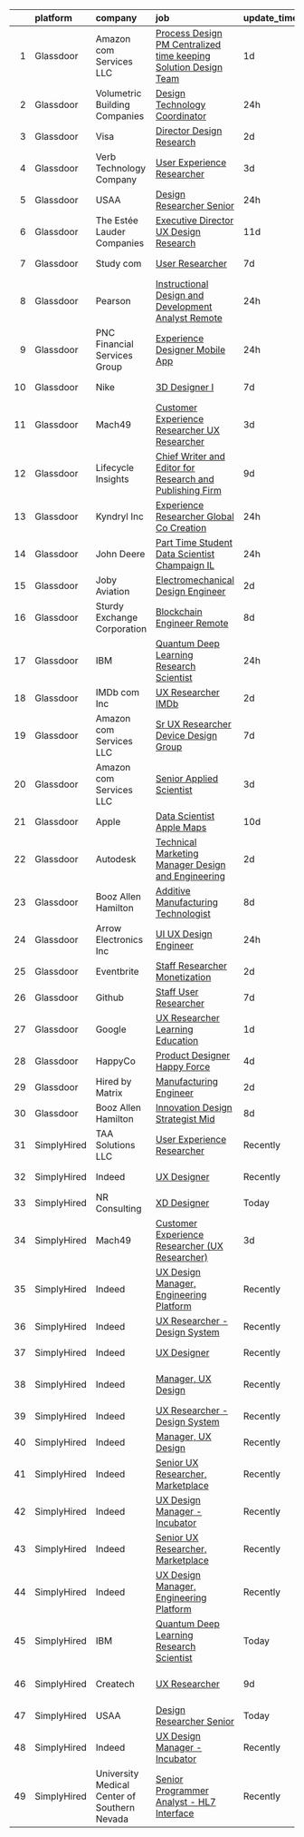 

|    | platform    | company                                      | job                                                                                                                                                                                                                                                                                                                                                                                                                                                                                                                                                                                                                                                                                                                                                                                                                                                                                                                                                                                                                                                                                                                                                                                                                                                                                                                                                                                                                                                                                                                                                                                                                    | update_time   | location                  |
|---:|:------------|:---------------------------------------------|:-----------------------------------------------------------------------------------------------------------------------------------------------------------------------------------------------------------------------------------------------------------------------------------------------------------------------------------------------------------------------------------------------------------------------------------------------------------------------------------------------------------------------------------------------------------------------------------------------------------------------------------------------------------------------------------------------------------------------------------------------------------------------------------------------------------------------------------------------------------------------------------------------------------------------------------------------------------------------------------------------------------------------------------------------------------------------------------------------------------------------------------------------------------------------------------------------------------------------------------------------------------------------------------------------------------------------------------------------------------------------------------------------------------------------------------------------------------------------------------------------------------------------------------------------------------------------------------------------------------------------|:--------------|:--------------------------|
|  1 | Glassdoor   | Amazon com Services LLC                      | [Process Design PM  Centralized time keeping   Solution Design Team](https://www.glassdoor.com/partner/jobListing.htm?pos=122&ao=1136043&s=58&guid=0000018199a52f7ba4f6a34b81d99954&src=GD_JOB_AD&t=SR&vt=w&cs=1_71f1d34f&cb=1656140149180&jobListingId=1007959970718&jrtk=3-0-1g6cqac2u28dc001-1g6cqac3ck268800-a4fe312435149809-)                                                                                                                                                                                                                                                                                                                                                                                                                                                                                                                                                                                                                                                                                                                                                                                                                                                                                                                                                                                                                                                                                                                                                                                                                                                                                    | 1d            | Seattle, WA               |
|  2 | Glassdoor   | Volumetric Building Companies                | [Design Technology Coordinator](https://www.glassdoor.com/partner/jobListing.htm?pos=115&ao=1136043&s=58&guid=0000018199a52f7ba4f6a34b81d99954&src=GD_JOB_AD&t=SR&vt=w&cs=1_dc6a4748&cb=1656140149176&jobListingId=1007962815355&jrtk=3-0-1g6cqac2u28dc001-1g6cqac3ck268800-9276279052cb3472-)                                                                                                                                                                                                                                                                                                                                                                                                                                                                                                                                                                                                                                                                                                                                                                                                                                                                                                                                                                                                                                                                                                                                                                                                                                                                                                                         | 24h           | Somerville, MA            |
|  3 | Glassdoor   | Visa                                         | [Director Design Research](https://www.glassdoor.com/partner/jobListing.htm?pos=109&ao=1136043&s=58&guid=0000018199a52f7ba4f6a34b81d99954&src=GD_JOB_AD&t=SR&vt=w&cs=1_d60b4cb1&cb=1656140149175&jobListingId=1007958246561&jrtk=3-0-1g6cqac2u28dc001-1g6cqac3ck268800-24765438d2870bae-)                                                                                                                                                                                                                                                                                                                                                                                                                                                                                                                                                                                                                                                                                                                                                                                                                                                                                                                                                                                                                                                                                                                                                                                                                                                                                                                              | 2d            | Bellevue, WA              |
|  4 | Glassdoor   | Verb Technology Company                      | [User Experience Researcher](https://www.glassdoor.com/partner/jobListing.htm?pos=116&ao=1136043&s=58&guid=0000018199a52f7ba4f6a34b81d99954&src=GD_JOB_AD&t=SR&vt=w&ea=1&cs=1_d59b1ba4&cb=1656140149176&jobListingId=1007955064417&jrtk=3-0-1g6cqac2u28dc001-1g6cqac3ck268800-4d84f451532df2a7-)                                                                                                                                                                                                                                                                                                                                                                                                                                                                                                                                                                                                                                                                                                                                                                                                                                                                                                                                                                                                                                                                                                                                                                                                                                                                                                                       | 3d            | Remote                    |
|  5 | Glassdoor   | USAA                                         | [Design Researcher Senior](https://www.glassdoor.com/partner/jobListing.htm?pos=121&ao=1136043&s=58&guid=0000018199a52f7ba4f6a34b81d99954&src=GD_JOB_AD&t=SR&vt=w&cs=1_93ef37e3&cb=1656140149176&jobListingId=1007961786215&jrtk=3-0-1g6cqac2u28dc001-1g6cqac3ck268800-2c256946ed70069b-)                                                                                                                                                                                                                                                                                                                                                                                                                                                                                                                                                                                                                                                                                                                                                                                                                                                                                                                                                                                                                                                                                                                                                                                                                                                                                                                              | 24h           | San Antonio, TX           |
|  6 | Glassdoor   | The Estée Lauder Companies                   | [Executive Director  UX Design   Research](https://www.glassdoor.com/partner/jobListing.htm?pos=101&ao=1110586&s=58&guid=0000018199a52f7ba4f6a34b81d99954&src=GD_JOB_AD&t=SR&vt=w&ea=1&cs=1_dd84abfc&cb=1656140149174&jobListingId=1007936688010&cpc=F0881FB4B112A732&jrtk=3-0-1g6cqac2u28dc001-1g6cqac3ck268800-c2b845cbefcab524--6NYlbfkN0CxGdjep8Kzl0oB9O7apyRfO4_gxrOgeSrUZstG6H8c5sFfK8-LW0KgkBVxYSn8XH2mBqPZ52PnMa0CgR7CHDJbOsgYdf6UZag9E3mjpnO_OnbZ-Kxf1XMwz3nxlj8jsevQOC4nBtXXISgg6aPw84qNoaCwnHVfLZynf5EJl8FLukmgCIEJJLs1iOi4IKVlazd6e0C7SyLWhuOr2D97U4rT0aLi5yiNYKbxMP5SkShlmLrMKyE04N409vWAr_NgpqumYbB5GPxL7FZN10jFiCqy0pznzZ3u7xGlnk7aWW41tuhuJQz4q4k9bgJ_IcU3TSXWnxTGBG9cqAeJekDJ8htOJe9NHrIDcPro1gFKhxXTpgp7ZSkJExMQeHygsPyiki8-FxoGQ-WIVfNvQs_61wuhnrAGxvEzwyb4lFuiAOkUWW8o3s_MEumocQSf4vWhU3CqaDHwfRL5nIMttuDsAU0roSoXAbbeUp55mnB450RBryrOT4FIlp_vj6JpPmUFbjdyL1c4xq7n5e1sciOdcnqNb4vkclocx-xzN6rgf2oX8eTB4E0yXaSp)                                                                                                                                                                                                                                                                                                                                                                                                                                                                                                                                                                                                                                                                                    | 11d           | New York, NY              |
|  7 | Glassdoor   | Study com                                    | [User Researcher](https://www.glassdoor.com/partner/jobListing.htm?pos=118&ao=1136043&s=58&guid=0000018199a52f7ba4f6a34b81d99954&src=GD_JOB_AD&t=SR&vt=w&ea=1&cs=1_5b98ab54&cb=1656140149176&jobListingId=1007948105624&jrtk=3-0-1g6cqac2u28dc001-1g6cqac3ck268800-f1ed0be03fa6b50e-)                                                                                                                                                                                                                                                                                                                                                                                                                                                                                                                                                                                                                                                                                                                                                                                                                                                                                                                                                                                                                                                                                                                                                                                                                                                                                                                                  | 7d            | Mountain View, CA         |
|  8 | Glassdoor   | Pearson                                      | [Instructional Design and Development Analyst  Remote ](https://www.glassdoor.com/partner/jobListing.htm?pos=111&ao=1136043&s=58&guid=0000018199a52f7ba4f6a34b81d99954&src=GD_JOB_AD&t=SR&vt=w&cs=1_ff94c98a&cb=1656140149175&jobListingId=1007961604984&jrtk=3-0-1g6cqac2u28dc001-1g6cqac3ck268800-7431c2f91655a02d-)                                                                                                                                                                                                                                                                                                                                                                                                                                                                                                                                                                                                                                                                                                                                                                                                                                                                                                                                                                                                                                                                                                                                                                                                                                                                                                 | 24h           | Elk Grove Village, IL     |
|  9 | Glassdoor   | PNC Financial Services Group                 | [Experience Designer   Mobile App](https://www.glassdoor.com/partner/jobListing.htm?pos=105&ao=1110586&s=58&guid=0000018199a52f7ba4f6a34b81d99954&src=GD_JOB_AD&t=SR&vt=w&cs=1_159e8298&cb=1656140149174&jobListingId=1007961427249&cpc=1160948BCBA38B5B&jrtk=3-0-1g6cqac2u28dc001-1g6cqac3ck268800-c66d0f698bff5051--6NYlbfkN0AMofH_6zXbiqn6xehDj89HQNfpf30LHk40Y3Yl5cZTpm-EXukPQNetNbgZyPcaSjnYqcWAwVIVpj67zS_3xXrb1dZWevHt59MGwtNWC056Fj5C92LYC4uzyBBEWpFq_xg_jFEZOl9G06zEhnKSkQdCHGPkOkoIsjFOGzxj4yCKzhEjuGUObmBIoEGjm93fri9Y5OvbH1u0qDDUSo81JmosBNyaYyLjG7oCe9nZe2kcx7iaNolQCYT6xpxAGIhHoNg--9ECUI-Fw1efi1urhFHyZ0c8MJtGyTLtC8B1UrBsuMFAr7iuHKYd4sPj5oBJwfHFyX4m1ow55CrFIVrrBOjiQpI-ug2aOK8ShkSGpMecv1tgH6myc43I6MMZvLauC4iUSYgksbLqFE4GE0BSHknrNMKZw-Ynfy9TQjkXXe1j3HKDjdY_TdyWu12HZpC9cU7dHuaXZhm2cLcECzzxmUGS3T-Gx5KzGzEYNsEfyPRS4Ym5EUlYoLxWkS8blBHv7h8gETTI3MXED8VjOfeiUGhRK6Mkh8BjrgIdx0NdRfUNSUgGF-t0U5Uujv97loJ52TNt0vBYWyjUktSERralr_jag4OFVS9Vcpiw8WrYHqv4sfxJHToki-9hdte86_gThzgubkKBZFSagnjy60UQ2tMMHOdypJsyenm5ad0-f2nEIJbr8gEHZrGa81xCR6COYW2tl6XCrGPyeeLIOULYvlItyXfMuqm8_bu2vkYdbSflVYQ55DGMgrqbFAGB6rruDHvme0OEj_xj-miIOfCNIvpIlyzMQbpf0HWMU2Jgi747joOEpn6CBTUvEiOMR3M6kYtTxrD3-TdMADv4akkFpZyNK7l_yoHUV1qIFnt5MZPeJ3JOPLExnjX8_IO3aey8vK47KhrRkbsGq9iCJQCMg4N_ZYvTzpb8VtU8-OoBLkMeAc0m_oN_CJho05DSr2LTgIcHzfjTw1cavRSUeFJ9_Yj179g4PgEXT7DnxejGKlEu7SWby9TLfGd32sHEOTaDNgEtUAaB4dihCb1YWtoop1WjOAoLzKKe12i0RI3-qPiXhS7rOL77w_6rCsifEmrIUZFwMPQzq3H_7ZUpzFEjx-RTgSpDp__Px-9gIs7c-RuzkiDnQcGn5QQL_vaem_ppMJ4DK8ziipL-sSJo7_wnjpT9zxp-G0stt50-fgDf3J2Elfqh61uEARN263NjkiA0vjohNkjSLOQHpB1bm6PvUW9-) | 24h           | Harrisburg, PA            |
| 10 | Glassdoor   | Nike                                         | [3D Designer I](https://www.glassdoor.com/partner/jobListing.htm?pos=127&ao=1136043&s=58&guid=0000018199a52f7ba4f6a34b81d99954&src=GD_JOB_AD&t=SR&vt=w&cs=1_7f56e115&cb=1656140149180&jobListingId=1007947826288&jrtk=3-0-1g6cqac2u28dc001-1g6cqac3ck268800-612dfb3f0eb8356f-)                                                                                                                                                                                                                                                                                                                                                                                                                                                                                                                                                                                                                                                                                                                                                                                                                                                                                                                                                                                                                                                                                                                                                                                                                                                                                                                                         | 7d            | Beaverton, OR             |
| 11 | Glassdoor   | Mach49                                       | [Customer Experience Researcher  UX Researcher ](https://www.glassdoor.com/partner/jobListing.htm?pos=104&ao=1110586&s=58&guid=0000018199a52f7ba4f6a34b81d99954&src=GD_JOB_AD&t=SR&vt=w&ea=1&cs=1_cb96abd8&cb=1656140149174&jobListingId=1007954542445&cpc=56C4EA4A1A191A49&jrtk=3-0-1g6cqac2u28dc001-1g6cqac3ck268800-188a60f7eb7a7494--6NYlbfkN0C-sxr0l_wSOZIDB38dXNuJhKPbqohXUGYC1bSDZ3MUUQgHxGzDLv1iMw_PNc-VPkk7HqGb7DrGnLVN32uK6euByH515ureRAfxgg2QlsQgniz5BQWTlCgo-91GV0KaMo1c69cPVUg5cJg4lb0NIxt-Xl86ZyAQ5-4zHWoFAZ0Qvm_2O3fVl52n2BDtjtyCjl8cpgzFuGs-Uc3j23Jmb0_Iy7FGj0XgG6pwkMlUphXDcaTlYIrlMVIFVVK5OiGaPoiwf5yppxnBHYIa5fP610JFzQd6tww-5PGRvluehpdeQUIMdvoetCco3yoBaDiv8QV7rXmi7u5NpsA8NGEPynHVZThvdrHX6zeGUrZ_IMBqwG0QkHHkNzxY50WGftnrHD_Q7JupXIxVc_3sCBfwFCnfIA5KGhM2jxhwxgE1jGLbywQ1n0jOZTlgFoc4gKO2OGFwsDjmpjdkOqhpKrY0lOSCPo_OGbydv1zRMxRnEqCCQRsRhnmK0FXoPFjquoN7PN_HJC8Sma6QFKZxdjmSzVpQ4WLXMmNqJJw%3D)                                                                                                                                                                                                                                                                                                                                                                                                                                                                                                                                                                                                                                                                                                | 3d            | Boston, MA                |
| 12 | Glassdoor   | Lifecycle Insights                           | [Chief Writer and Editor for Research and Publishing Firm](https://www.glassdoor.com/partner/jobListing.htm?pos=124&ao=1136043&s=58&guid=0000018199a52f7ba4f6a34b81d99954&src=GD_JOB_AD&t=SR&vt=w&cs=1_4cc550e1&cb=1656140149180&jobListingId=1007942887745&jrtk=3-0-1g6cqac2u28dc001-1g6cqac3ck268800-b4d448a0efd4cc08-)                                                                                                                                                                                                                                                                                                                                                                                                                                                                                                                                                                                                                                                                                                                                                                                                                                                                                                                                                                                                                                                                                                                                                                                                                                                                                              | 9d            | Remote                    |
| 13 | Glassdoor   | Kyndryl  Inc                                 | [Experience Researcher  Global Co Creation](https://www.glassdoor.com/partner/jobListing.htm?pos=107&ao=1110586&s=58&guid=0000018199a52f7ba4f6a34b81d99954&src=GD_JOB_AD&t=SR&vt=w&cs=1_1f82f272&cb=1656140149175&jobListingId=1007961232788&cpc=9908D8D4413DBB8A&jrtk=3-0-1g6cqac2u28dc001-1g6cqac3ck268800-93d3dd57df610c06--6NYlbfkN0ASQSak737PijTL6td-124vXlwAjEfobxyBAiBXn_Ib3lehgVqRDFmimWczxLkMdmPRXNPJfivdnJrzy0AqZxDQFLni-y7knOcT5oUP1gvRmGSuJ7mV8iW5hRmChUOHXsTS_b7f7OXnhhSTHnUfAZHDwvZDlOtQvq0JWuHbOK84D5l1ld0FFnNzmMFSBoMZkf58sQZudavyAmDZfkeZHqnPFCxoxGR_-qB525rxqOgr1QDxbmIhsPNKTpSZu1Zvac3baQlr_aaecrt7LYDilJx5HrobAL4tCPPcbMiMTbl-5-HOeeUb7ADL7l_4L5vvHSImts6Fkz1aesu9zH3ngCsWRtIs3cHZUlY-qINovfv4Hdr_coBKYsiM_X-lqQYesyopTAG47WZxPR61po0OkNhq9LiBEKeB-77agvT3bcKHn8nPviwi-vbO26dJEhKgvcINv9vgImppobNJgUZG9fDiCvmld5f58Vo3pdux4DJovGgWfV5NcHtyVFne-ONAI4cuauRGipLX7GrqhvRkV6Z43K6BTFO6FcavD4EIABxyWxlujoj8fv3M5nE1GKGxA6wXlQJfzVlilCG1WQU8WwgwE45-__HAZ9dDCQcaCE5UuOW8iR3vVmVFWBqE8qOQC9gdSt_zIJ_RtAXp4nuAOoCKGVMmElxvA4AbzDyzwKSPjw%3D%3D)                                                                                                                                                                                                                                                                                                                                                                                                                                                                                                                                                            | 24h           | Austin, TX                |
| 14 | Glassdoor   | John Deere                                   | [Part Time Student Data Scientist Champaign IL](https://www.glassdoor.com/partner/jobListing.htm?pos=102&ao=1110586&s=58&guid=0000018199a52f7ba4f6a34b81d99954&src=GD_JOB_AD&t=SR&vt=w&cs=1_e00fb6a7&cb=1656140149173&jobListingId=1007962270746&cpc=6A22310A23505C64&jrtk=3-0-1g6cqac2u28dc001-1g6cqac3ck268800-2e201d376d0f22b8--6NYlbfkN0Cv0TQtpZ6GGs0tAo-ZxVQTOn-gpbC_6DfU7thop2TVuASU8O2TbTKNUU43Sm0q_eUkqtyhWxW2LO2afZpMmBL9Z3SswPZduqWNhXhFUTm4_4ZDD0wOSeiF00uJtHaefc60A_WYf1RkUmy6GEXCaWO-IKIsx6OB445zVLAWffET98EsZFJghAL5J4yasZMEkk0EVi1Cd2EvPKzBSsBYsnjfWzdOsnVOmFDhg5FwJ2JBKfyeHLQxoTsksp_6CfyxcnG3oGnmkklvkB_g2RAsBtTWy_Jtm5YLQFbBP8x04uK0ZdzfRTh7m67DTsNxLRR7fJPv4dVWdjuvwuRNX-gumjICVp5ZgZRdM2ZbOsVouHD79Dxz6Cv7mpXQ7XfoBbcatv1Y86HlajvVk9OmkkbmNj1BAPmvlH4wsmOOyRBVD8pRcMJfWcooIKxg0U7pox2nLLfGvxIs1OvIPhYgQwF6eZSWrJmKMhLQxeuWkf_Ngff-Z1LkG3EYE55F6oVN9ITLT7yoIyGpQVgEngHsozpEi8mz5bHiJYOlGmDQ65iyFAijEFVJskw2YeXO-hGfiivpRn-mC2KEYsz0bKVKralNhJwpK9LCz5mxhQDyfMH0D55OREhZSBrDT_HvOcLD68AQiYhsykRh405hkXiQJNEA4yw6)                                                                                                                                                                                                                                                                                                                                                                                                                                                                                                                                                                                    | 24h           | Champaign, IL             |
| 15 | Glassdoor   | Joby Aviation                                | [Electromechanical Design Engineer](https://www.glassdoor.com/partner/jobListing.htm?pos=130&ao=1136043&s=58&guid=0000018199a52f7ba4f6a34b81d99954&src=GD_JOB_AD&t=SR&vt=w&cs=1_5b058a38&cb=1656140149181&jobListingId=1007956106150&jrtk=3-0-1g6cqac2u28dc001-1g6cqac3ck268800-acb599ffedd8eecd-)                                                                                                                                                                                                                                                                                                                                                                                                                                                                                                                                                                                                                                                                                                                                                                                                                                                                                                                                                                                                                                                                                                                                                                                                                                                                                                                     | 2d            | Santa Cruz, CA            |
| 16 | Glassdoor   | Sturdy Exchange Corporation                  | [Blockchain Engineer  Remote ](https://www.glassdoor.com/partner/jobListing.htm?pos=117&ao=1136043&s=58&guid=0000018199a52f7ba4f6a34b81d99954&src=GD_JOB_AD&t=SR&vt=w&ea=1&cs=1_9093e621&cb=1656140149176&jobListingId=1007945004698&jrtk=3-0-1g6cqac2u28dc001-1g6cqac3ck268800-cfbd5654e5418373-)                                                                                                                                                                                                                                                                                                                                                                                                                                                                                                                                                                                                                                                                                                                                                                                                                                                                                                                                                                                                                                                                                                                                                                                                                                                                                                                     | 8d            | Remote                    |
| 17 | Glassdoor   | IBM                                          | [Quantum Deep Learning Research Scientist](https://www.glassdoor.com/partner/jobListing.htm?pos=123&ao=1136043&s=58&guid=0000018199a52f7ba4f6a34b81d99954&src=GD_JOB_AD&t=SR&vt=w&cs=1_cbe9d0b6&cb=1656140149180&jobListingId=1007962844102&jrtk=3-0-1g6cqac2u28dc001-1g6cqac3ck268800-dc919cd91790c932-)                                                                                                                                                                                                                                                                                                                                                                                                                                                                                                                                                                                                                                                                                                                                                                                                                                                                                                                                                                                                                                                                                                                                                                                                                                                                                                              | 24h           | Yorktown Heights, NY      |
| 18 | Glassdoor   | IMDb com  Inc                                | [UX Researcher  IMDb](https://www.glassdoor.com/partner/jobListing.htm?pos=114&ao=1136043&s=58&guid=0000018199a52f7ba4f6a34b81d99954&src=GD_JOB_AD&t=SR&vt=w&cs=1_d1a2bd3e&cb=1656140149176&jobListingId=1007957418675&jrtk=3-0-1g6cqac2u28dc001-1g6cqac3ck268800-c268364bb23a3570-)                                                                                                                                                                                                                                                                                                                                                                                                                                                                                                                                                                                                                                                                                                                                                                                                                                                                                                                                                                                                                                                                                                                                                                                                                                                                                                                                   | 2d            | Remote                    |
| 19 | Glassdoor   | Amazon com Services LLC                      | [Sr  UX Researcher  Device Design Group](https://www.glassdoor.com/partner/jobListing.htm?pos=129&ao=1136043&s=58&guid=0000018199a52f7ba4f6a34b81d99954&src=GD_JOB_AD&t=SR&vt=w&cs=1_013ac147&cb=1656140149181&jobListingId=1007946585297&jrtk=3-0-1g6cqac2u28dc001-1g6cqac3ck268800-a0286e7c526fbc10-)                                                                                                                                                                                                                                                                                                                                                                                                                                                                                                                                                                                                                                                                                                                                                                                                                                                                                                                                                                                                                                                                                                                                                                                                                                                                                                                | 7d            | San Francisco, CA         |
| 20 | Glassdoor   | Amazon com Services LLC                      | [Senior Applied Scientist](https://www.glassdoor.com/partner/jobListing.htm?pos=128&ao=1136043&s=58&guid=0000018199a52f7ba4f6a34b81d99954&src=GD_JOB_AD&t=SR&vt=w&cs=1_7537e3ed&cb=1656140149181&jobListingId=1007953430603&jrtk=3-0-1g6cqac2u28dc001-1g6cqac3ck268800-c12a849ca62c62d8-)                                                                                                                                                                                                                                                                                                                                                                                                                                                                                                                                                                                                                                                                                                                                                                                                                                                                                                                                                                                                                                                                                                                                                                                                                                                                                                                              | 3d            | Santa Monica, CA          |
| 21 | Glassdoor   | Apple                                        | [Data Scientist   Apple Maps](https://www.glassdoor.com/partner/jobListing.htm?pos=103&ao=1110586&s=58&guid=0000018199a52f7ba4f6a34b81d99954&src=GD_JOB_AD&t=SR&vt=w&cs=1_6ef65efa&cb=1656140149174&jobListingId=1007940998229&cpc=AC285F3A3ECA6BB0&jrtk=3-0-1g6cqac2u28dc001-1g6cqac3ck268800-881a0796395f1554--6NYlbfkN0BvKrLyj5gPmtZO9T8euul8TCxuuKNOtzRJOomxnwSEodTz2Bc-sPZl1dBMH13w-jOMlau9UMwgLK0J_b8B0XCCbubck88O_agyUrjlSznsId-luSbCh4XkKcP1C6o7s6EjxV9xt75Gszj96XFt_mCvAOHGgoxTDMUWHQ4NXFFExjPfkb0kRNQXkAr7NR8N68Is1eN38-v-1DtBsRUVlpAi-GpB8FuPKR0K73yRvjoONS6Pawav9difdmzr7XwmqkCc-u9neTReKtN16y3Iozw3E_NFzMO7I1XvJYr527uEEF_j8Z4XR1qeAkzNFJW2CBHp1BizRmx7Dkwj_wZh5tWTZug8M-0asnoIIZCq5EXR2mhZ3Pm1-j0qQeyAXQg1B-CLSzmacUERK5ERyjuo-TXs78y5sMahjnOKwLkHzVKuv668xrlXM2SWLfrDGD9SrwumdjuEmlZLJRYzoAyQaBc-5K798bXc2dTXEfhlXzrDTE8CNHg6xWoWrM05r8X8blBxAfcCnfVFK9m4QZ9Sh-kFoRdQZet2JxeF06QqQqXH3pF5_5rS__e9x5wbqHRfv3JTXTvvA1h-Qu7-uk1ii1YR7HfCBGTAdDIIgoGqQSZ-8ZYRjFn9IHjE6QRqF-Rork5nir-FX_Mg5HnuXxjhte9zukRheHJ0PbgRNzSHn48w7LdSlLlsXw_tNyVWf2e0qLWY0upYRbMaaIIEVI_Yas46lZpVVIB_juxCyBcXB45NJG35UPbxfzQbFEChUv3HZzzJykCsRuoKr5bpGPsyttCvZrJUnWzbJHFZsBco7VjDKEYhHg0t4wrnoWba9HelVxPE32GxG2aM48kj4wn-ZbhjvRtsMdXgQw1ePAlfFANlWXbLAAqaPr-5rIcTg4hEq3BPxMV3F4CPbP4SAILUkQtkJ4-NkoAnEPyc8qy_eyPYGb5gcyw1ARU8iqTMpP2ppMzjaw4we8suYQ%3D%3D)                                                                                                                                                                                                                                                                          | 10d           | Seattle, WA               |
| 22 | Glassdoor   | Autodesk                                     | [Technical Marketing Manager  Design and Engineering](https://www.glassdoor.com/partner/jobListing.htm?pos=125&ao=1136043&s=58&guid=0000018199a52f7ba4f6a34b81d99954&src=GD_JOB_AD&t=SR&vt=w&cs=1_d6d81eed&cb=1656140149180&jobListingId=1007956960616&jrtk=3-0-1g6cqac2u28dc001-1g6cqac3ck268800-4443d6a3b82c19a6-)                                                                                                                                                                                                                                                                                                                                                                                                                                                                                                                                                                                                                                                                                                                                                                                                                                                                                                                                                                                                                                                                                                                                                                                                                                                                                                   | 2d            | California                |
| 23 | Glassdoor   | Booz Allen Hamilton                          | [Additive Manufacturing Technologist](https://www.glassdoor.com/partner/jobListing.htm?pos=126&ao=1136043&s=58&guid=0000018199a52f7ba4f6a34b81d99954&src=GD_JOB_AD&t=SR&vt=w&cs=1_416aeeb8&cb=1656140149180&jobListingId=1007945244311&jrtk=3-0-1g6cqac2u28dc001-1g6cqac3ck268800-448df93566dec847-)                                                                                                                                                                                                                                                                                                                                                                                                                                                                                                                                                                                                                                                                                                                                                                                                                                                                                                                                                                                                                                                                                                                                                                                                                                                                                                                   | 8d            | Warren, MI                |
| 24 | Glassdoor   | Arrow Electronics  Inc                       | [UI UX Design Engineer](https://www.glassdoor.com/partner/jobListing.htm?pos=106&ao=1110586&s=58&guid=0000018199a52f7ba4f6a34b81d99954&src=GD_JOB_AD&t=SR&vt=w&cs=1_cee5aa4c&cb=1656140149174&jobListingId=1007962576685&cpc=F41FEAB56D215062&jrtk=3-0-1g6cqac2u28dc001-1g6cqac3ck268800-7a39e0363cde5b08--6NYlbfkN0DU7nQRDbH4s4aLIJcXdF8O4sVsxvpk95xASanc1ljvNVyXZw4Rjv6E36cGrb4oUXneXPPcZlooMYRWaRNzfje2mbTNU1eVkQLS3KpXXXzvc0vT-i0gyCh-6Z7PEQxrKdVsKzR7bFVf4lhuXBzktT1uIiNJFqd45eRuKUC2mPGAh7N5erqCsw1kstLJ8rs6weyvn8feAYLdt8U3PsOmov8JEn8nfhBP2sPiB4PLo_LAIMXnTtvy_yUATqfjWuB73cY2eZmPRmUybXZ6mnPqQAYleYfQeVgGz9KjCYWy5xkpqvG_Sm_AEUeMXOHcRxexXWPgNeK3zZzvrU2Cc7n29NsytM_zHqj-xtxBSX0tc0sjxKVb9IIXRfKY_XjJ8a688rZKyPm-lapdNIQ37LYF-lnXeEDtsMUCJ1CPk8xQ9o5xJbm23EqDogITUgV7mEUen1ec5nRG7U4CmS59uNNfut3O6hM26SfjTHts-0qAqFidJYw_v3iBRT_zjT68I9SXw-lUMdsdLzowLuBTSKDHFuVOc3JlgtdA_AfHzawnPxnozQ%3D%3D)                                                                                                                                                                                                                                                                                                                                                                                                                                                                                                                                                                                                                                                                                                                | 24h           | Corinth, MS               |
| 25 | Glassdoor   | Eventbrite                                   | [Staff Researcher   Monetization](https://www.glassdoor.com/partner/jobListing.htm?pos=110&ao=1136043&s=58&guid=0000018199a52f7ba4f6a34b81d99954&src=GD_JOB_AD&t=SR&vt=w&cs=1_f49e65be&cb=1656140149175&jobListingId=1007957388519&jrtk=3-0-1g6cqac2u28dc001-1g6cqac3ck268800-daf8599306dcdc53-)                                                                                                                                                                                                                                                                                                                                                                                                                                                                                                                                                                                                                                                                                                                                                                                                                                                                                                                                                                                                                                                                                                                                                                                                                                                                                                                       | 2d            | Remote                    |
| 26 | Glassdoor   | Github                                       | [Staff User Researcher](https://www.glassdoor.com/partner/jobListing.htm?pos=119&ao=1136043&s=58&guid=0000018199a52f7ba4f6a34b81d99954&src=GD_JOB_AD&t=SR&vt=w&cs=1_c0acac40&cb=1656140149176&jobListingId=1007946628831&jrtk=3-0-1g6cqac2u28dc001-1g6cqac3ck268800-24dffac83cec1c6b-)                                                                                                                                                                                                                                                                                                                                                                                                                                                                                                                                                                                                                                                                                                                                                                                                                                                                                                                                                                                                                                                                                                                                                                                                                                                                                                                                 | 7d            | Remote                    |
| 27 | Glassdoor   | Google                                       | [UX Researcher  Learning   Education](https://www.glassdoor.com/partner/jobListing.htm?pos=113&ao=1136043&s=58&guid=0000018199a52f7ba4f6a34b81d99954&src=GD_JOB_AD&t=SR&vt=w&cs=1_7f72f389&cb=1656140149176&jobListingId=1007959780547&jrtk=3-0-1g6cqac2u28dc001-1g6cqac3ck268800-df1c80ee7936e630-)                                                                                                                                                                                                                                                                                                                                                                                                                                                                                                                                                                                                                                                                                                                                                                                                                                                                                                                                                                                                                                                                                                                                                                                                                                                                                                                   | 1d            | San Francisco, CA         |
| 28 | Glassdoor   | HappyCo                                      | [Product Designer   Happy Force](https://www.glassdoor.com/partner/jobListing.htm?pos=112&ao=1136043&s=58&guid=0000018199a52f7ba4f6a34b81d99954&src=GD_JOB_AD&t=SR&vt=w&cs=1_d8a3a0d4&cb=1656140149176&jobListingId=1007952708407&jrtk=3-0-1g6cqac2u28dc001-1g6cqac3ck268800-1f854b0c6fa65904-)                                                                                                                                                                                                                                                                                                                                                                                                                                                                                                                                                                                                                                                                                                                                                                                                                                                                                                                                                                                                                                                                                                                                                                                                                                                                                                                        | 4d            | Remote                    |
| 29 | Glassdoor   | Hired by Matrix                              | [Manufacturing Engineer](https://www.glassdoor.com/partner/jobListing.htm?pos=108&ao=1110586&s=58&guid=0000018199a52f7ba4f6a34b81d99954&src=GD_JOB_AD&t=SR&vt=w&ea=1&cs=1_34571084&cb=1656140149175&jobListingId=1007956713671&cpc=AC285F3A3ECA6BB0&jrtk=3-0-1g6cqac2u28dc001-1g6cqac3ck268800-b0c1dbe3aa49c31d--6NYlbfkN0Ay3KKNjEjIQLzYNrflX5rgo4dHizqVuZJtpWFnF4V68qZX4QnNMBMN-2REr4LWw1HhCojqevYEKW-jV2OQDfxIf_UNRnPNiUyVSGQ6KLGybgaaxQGAL35A4dUvuuasOexn0z4NTx6z76B58mBhSyc3uFzmZpXfrGyVwf2N0M5Lpb5010If8JGhmx73YiQVlOAmPUKWm3oBjzCcXOuqkgXZIQ55qvJvJgjaen5GoFyYs1Hl_kUFHkYbS8mD-Z7y0eG5MiD-LFq-wedny5oP79inLqQ-PBTfd8FmBU0rWqwKTuP21Nd0nUTSPhsUdmQjSbcKq3NE6EOnc4vHflcJlvwM5onYmNg06F0VJsrUJkhHquMLjh5KG1V2TVRvCG9YDKVOUIbSvuLXRdCYjtiymnBOJUKweUBImbHsCyHXS_xIN7kAJqRQo-C1Q2DYCSBVkAkunIwsC_R37UWjzYInrS6591YMEJYiDEtwJhWjx9mWwh3SgULifJ-6mZz3is3m578elNHliphTcOa4gVeTZFdqAqX9KIGjCefn57C-_li0PE1TRXEPCluwdYEGLTuNtXwAvVrb6N-wWr7bFuDhpeynV2ggcmYG9LoiBsciYvcPW0PbGQzyXedr-h1mvf6TtdtUB8h7p_XQxiuguvwbeh6KYQlxkws19HFt6Qm1cHTX1S34jX5Jf1EQ5nvSFACWFsSikmz7Wp-xSUHEuiT1ejXj7UF_dfmvu8wWW76q5EFrYlGDvDooGKgXoAoxKTu_V2eMXwxpYylY4r9-1GIoiXneOWyxhiW-sq5r3ieeQftSVfyGXBPUEvVd1KD50c0yo-f4QdzRzGgzwKq8QCL5VTVQKSxx7zCtk3ZjNoRDEF9sgsyOmLtZBGtWH8RqFxtlXv_ZUSRCkCsPwqs-VhOO5xYLZf8IWd2nOrtlZrZeU0aDkWUxSrWoDwLilmCXxjY2DVhg2li0S1D6SYnDjA5WrYvIVQK6B0EXSfr57x_TTKlV-82IQtJcMlWt)                                                                                                                                                                                                                                      | 2d            | Painted Post, NY          |
| 30 | Glassdoor   | Booz Allen Hamilton                          | [Innovation Design Strategist  Mid](https://www.glassdoor.com/partner/jobListing.htm?pos=120&ao=1136043&s=58&guid=0000018199a52f7ba4f6a34b81d99954&src=GD_JOB_AD&t=SR&vt=w&cs=1_832e84c5&cb=1656140149176&jobListingId=1007945244352&jrtk=3-0-1g6cqac2u28dc001-1g6cqac3ck268800-c5f8aebc3e67af7a-)                                                                                                                                                                                                                                                                                                                                                                                                                                                                                                                                                                                                                                                                                                                                                                                                                                                                                                                                                                                                                                                                                                                                                                                                                                                                                                                     | 8d            | McLean, VA                |
| 31 | SimplyHired | TAA Solutions LLC                            | [User Experience Researcher](https://www.simplyhired.com/job/wjoRPGlrDeWkwlRaEqq_Gym5MqB4Ek7dmQOcEA4GA9mm5VlldUhxnQ?q=generative+design)                                                                                                                                                                                                                                                                                                                                                                                                                                                                                                                                                                                                                                                                                                                                                                                                                                                                                                                                                                                                                                                                                                                                                                                                                                                                                                                                                                                                                                                                               | Recently      | Remote                    |
| 32 | SimplyHired | Indeed                                       | [UX Designer](https://www.simplyhired.com/job/7GiZIE7D3Vdy_WwQaWJKRxT3iPyT6Rqzli4Zo5eTP3IEz4tsOt1bKA?q=generative+design)                                                                                                                                                                                                                                                                                                                                                                                                                                                                                                                                                                                                                                                                                                                                                                                                                                                                                                                                                                                                                                                                                                                                                                                                                                                                                                                                                                                                                                                                                              | Recently      | United States             |
| 33 | SimplyHired | NR Consulting                                | [XD Designer](https://www.simplyhired.com/job/P6myDGETgTQaOZ6DR-q1K3YtrEX8D3XfV62ZDDaajMYUd6aqPtn21w?q=generative+design)                                                                                                                                                                                                                                                                                                                                                                                                                                                                                                                                                                                                                                                                                                                                                                                                                                                                                                                                                                                                                                                                                                                                                                                                                                                                                                                                                                                                                                                                                              | Today         | Remote                    |
| 34 | SimplyHired | Mach49                                       | [Customer Experience Researcher (UX Researcher)](https://www.simplyhired.com/job/gqc9Ocab-denE9zg_FBaTShyzapkVQXgcFJ-vcQ1KVfTZeOjGs_qOA?q=generative+design)                                                                                                                                                                                                                                                                                                                                                                                                                                                                                                                                                                                                                                                                                                                                                                                                                                                                                                                                                                                                                                                                                                                                                                                                                                                                                                                                                                                                                                                           | 3d            | Boston, MA                |
| 35 | SimplyHired | Indeed                                       | [UX Design Manager, Engineering Platform](https://www.simplyhired.com/job/tlypujAgb8KkXof3SmrWf3qWjugoNIE8Q2eGs7izWLUhaRd6Mrrx2w?q=generative+design)                                                                                                                                                                                                                                                                                                                                                                                                                                                                                                                                                                                                                                                                                                                                                                                                                                                                                                                                                                                                                                                                                                                                                                                                                                                                                                                                                                                                                                                                  | Recently      | Austin, TX                |
| 36 | SimplyHired | Indeed                                       | [UX Researcher - Design System](https://www.simplyhired.com/job/e86TnqnxJQBRcV_2-RzGirxsIIbhg2mnrDU1i4D_XTnutJC9J-I8RQ?q=generative+design)                                                                                                                                                                                                                                                                                                                                                                                                                                                                                                                                                                                                                                                                                                                                                                                                                                                                                                                                                                                                                                                                                                                                                                                                                                                                                                                                                                                                                                                                            | Recently      | United States             |
| 37 | SimplyHired | Indeed                                       | [UX Designer](https://www.simplyhired.com/job/7GiZIE7D3Vdy_WwQaWJKRxT3iPyT6Rqzli4Zo5eTP3IEz4tsOt1bKA?q=generative+design)                                                                                                                                                                                                                                                                                                                                                                                                                                                                                                                                                                                                                                                                                                                                                                                                                                                                                                                                                                                                                                                                                                                                                                                                                                                                                                                                                                                                                                                                                              | Recently      | United States             |
| 38 | SimplyHired | Indeed                                       | [Manager, UX Design](https://www.simplyhired.com/job/to3spEYsdj0YX6-0lvslE3sR84JlByylOIX8nU0h93KyJNxPY22Zag?q=generative+design)                                                                                                                                                                                                                                                                                                                                                                                                                                                                                                                                                                                                                                                                                                                                                                                                                                                                                                                                                                                                                                                                                                                                                                                                                                                                                                                                                                                                                                                                                       | Recently      | United States +1 location |
| 39 | SimplyHired | Indeed                                       | [UX Researcher - Design System](https://www.simplyhired.com/job/e86TnqnxJQBRcV_2-RzGirxsIIbhg2mnrDU1i4D_XTnutJC9J-I8RQ?q=generative+design)                                                                                                                                                                                                                                                                                                                                                                                                                                                                                                                                                                                                                                                                                                                                                                                                                                                                                                                                                                                                                                                                                                                                                                                                                                                                                                                                                                                                                                                                            | Recently      | United States             |
| 40 | SimplyHired | Indeed                                       | [Manager, UX Design](https://www.simplyhired.com/job/to3spEYsdj0YX6-0lvslE3sR84JlByylOIX8nU0h93KyJNxPY22Zag?q=generative+design)                                                                                                                                                                                                                                                                                                                                                                                                                                                                                                                                                                                                                                                                                                                                                                                                                                                                                                                                                                                                                                                                                                                                                                                                                                                                                                                                                                                                                                                                                       | Recently      | United States             |
| 41 | SimplyHired | Indeed                                       | [Senior UX Researcher, Marketplace](https://www.simplyhired.com/job/QejExA5eIVq1OB6cWyWKXiytwWFxqkaMibBftOdhL41Dx1vOHmQbxQ?q=generative+design)                                                                                                                                                                                                                                                                                                                                                                                                                                                                                                                                                                                                                                                                                                                                                                                                                                                                                                                                                                                                                                                                                                                                                                                                                                                                                                                                                                                                                                                                        | Recently      | United States             |
| 42 | SimplyHired | Indeed                                       | [UX Design Manager - Incubator](https://www.simplyhired.com/job/AHhJM-aDe-NcmNdwvJhb-gPxcmXcCkVLIE75boud2OpFtQMx5R_rYQ?q=generative+design)                                                                                                                                                                                                                                                                                                                                                                                                                                                                                                                                                                                                                                                                                                                                                                                                                                                                                                                                                                                                                                                                                                                                                                                                                                                                                                                                                                                                                                                                            | Recently      | United States             |
| 43 | SimplyHired | Indeed                                       | [Senior UX Researcher, Marketplace](https://www.simplyhired.com/job/QejExA5eIVq1OB6cWyWKXiytwWFxqkaMibBftOdhL41Dx1vOHmQbxQ?q=generative+design)                                                                                                                                                                                                                                                                                                                                                                                                                                                                                                                                                                                                                                                                                                                                                                                                                                                                                                                                                                                                                                                                                                                                                                                                                                                                                                                                                                                                                                                                        | Recently      | United States             |
| 44 | SimplyHired | Indeed                                       | [UX Design Manager, Engineering Platform](https://www.simplyhired.com/job/tlypujAgb8KkXof3SmrWf3qWjugoNIE8Q2eGs7izWLUhaRd6Mrrx2w?q=generative+design)                                                                                                                                                                                                                                                                                                                                                                                                                                                                                                                                                                                                                                                                                                                                                                                                                                                                                                                                                                                                                                                                                                                                                                                                                                                                                                                                                                                                                                                                  | Recently      | Austin, TX +1 location    |
| 45 | SimplyHired | IBM                                          | [Quantum Deep Learning Research Scientist](https://www.simplyhired.com/job/JIAw352wQoSYagIY-l_U0wx7FuMz_QMv_aJX96_ODWfzO7Robwjmow?q=generative+design)                                                                                                                                                                                                                                                                                                                                                                                                                                                                                                                                                                                                                                                                                                                                                                                                                                                                                                                                                                                                                                                                                                                                                                                                                                                                                                                                                                                                                                                                 | Today         | Yorktown Heights, NY      |
| 46 | SimplyHired | Createch                                     | [UX Researcher](https://www.simplyhired.com/job/i7kHaMs_t4HJbJlYlCbNzuzUNip4IiMfa1iEYNfuICNgoGdDox8jZA?q=generative+design)                                                                                                                                                                                                                                                                                                                                                                                                                                                                                                                                                                                                                                                                                                                                                                                                                                                                                                                                                                                                                                                                                                                                                                                                                                                                                                                                                                                                                                                                                            | 9d            | San Francisco, CA         |
| 47 | SimplyHired | USAA                                         | [Design Researcher Senior](https://www.simplyhired.com/job/cdHkorKyFETGdPBrD68YkCf2EvJvJlKd-Y-qphTRb_XBG7pDEQVWkg?q=generative+design)                                                                                                                                                                                                                                                                                                                                                                                                                                                                                                                                                                                                                                                                                                                                                                                                                                                                                                                                                                                                                                                                                                                                                                                                                                                                                                                                                                                                                                                                                 | Today         | San Antonio, TX           |
| 48 | SimplyHired | Indeed                                       | [UX Design Manager - Incubator](https://www.simplyhired.com/job/AHhJM-aDe-NcmNdwvJhb-gPxcmXcCkVLIE75boud2OpFtQMx5R_rYQ?q=generative+design)                                                                                                                                                                                                                                                                                                                                                                                                                                                                                                                                                                                                                                                                                                                                                                                                                                                                                                                                                                                                                                                                                                                                                                                                                                                                                                                                                                                                                                                                            | Recently      | United States             |
| 49 | SimplyHired | University Medical Center of Southern Nevada | [Senior Programmer Analyst - HL7 Interface](https://www.simplyhired.com/job/M_ovQGtbV9PrAINJP9DhbCjCIqhBclTiONFFUMpBzc_ek0m7u1saLg?q=generative+design)                                                                                                                                                                                                                                                                                                                                                                                                                                                                                                                                                                                                                                                                                                                                                                                                                                                                                                                                                                                                                                                                                                                                                                                                                                                                                                                                                                                                                                                                | Recently      | Nashville, TN             |